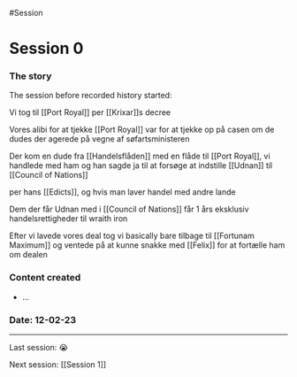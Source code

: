 #Session

Session 0
=========

### The story

The session before recorded history started:

Vi tog til [[Port Royal]] per [[Krixar]]s decree

Vores alibi for at tjekke [[Port Royal]] var for at tjekke op på casen om de dudes der agerede på vegne af søfartsministeren

Der kom en dude fra [[Handelsflåden]] med en flåde til [[Port Royal]], vi handlede med ham og han sagde ja til at forsøge at indstille [[Udnan]] til [[Council of Nations]]

per hans [[Edicts]], og hvis man laver handel med andre lande

Dem der får Udnan med i [[Council of Nations]] får 1 års eksklusiv handelsrettigheder til wraith iron

Efter vi lavede vores deal tog vi basically bare tilbage til [[Fortunam Maximum]] og ventede på at kunne snakke med [[Felix]] for at fortælle ham om dealen

### Content created

*   …
    

### Date: 12-02-23

* * *

Last session: 😭

Next session: [[Session 1]]
